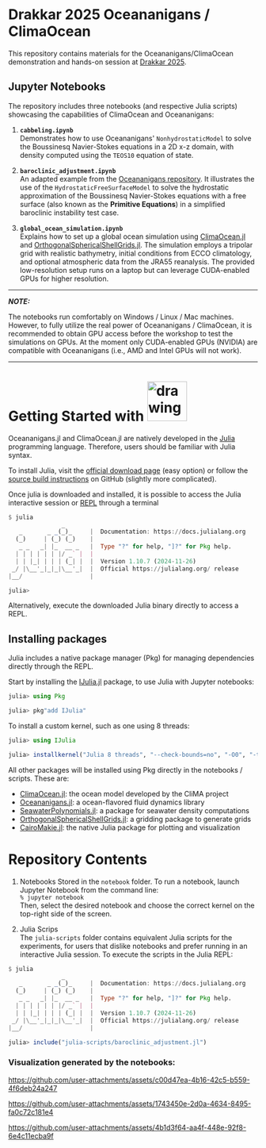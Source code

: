 # Drakkar 2025 Oceananigans / ClimaOcean 

This repository contains materials for the Oceananigans/ClimaOcean demonstration and hands-on session at [Drakkar 2025](https://drakkar2025.sciencesconf.org).

## Jupyter Notebooks

The repository includes three notebooks (and respective Julia scripts) showcasing the capabilities of ClimaOcean and Oceananigans:

1. **`cabbeling.ipynb`**  
   Demonstrates how to use Oceananigans' `NonhydrostaticModel` to solve the Boussinesq Navier-Stokes equations in a 2D x-z domain, with density computed using the `TEOS10` equation of state.

2. **`baroclinic_adjustment.ipynb`**  
   An adapted example from the [Oceananigans repository](https://github.com/CliMA/Oceananigans.jl/blob/main/examples/baroclinic_adjustment.jl). It illustrates the use of the `HydrostaticFreeSurfaceModel` to solve the hydrostatic approximation of the Boussinesq Navier-Stokes equations with a free surface (also known as the **Primitive Equations**) in a simplified baroclinic instability test case.

3. **`global_ocean_simulation.ipynb`**  
   Explains how to set up a global ocean simulation using [ClimaOcean.jl](https://github.com/CliMA/ClimaOcean.jl) and [OrthogonalSphericalShellGrids.jl](https://github.com/CliMA/OrthogonalSphericalShellGrids.jl). The simulation employs a tripolar grid with realistic bathymetry, initial conditions from ECCO climatology, and optional atmospheric data from the JRA55 reanalysis. The provided low-resolution setup runs on a laptop but can leverage CUDA-enabled GPUs for higher resolution.

---
 _**NOTE:**_

The notebooks run comfortably on Windows / Linux / Mac machines. However, to fully utilize the real power of Oceananigans / ClimaOcean, it is recommended to obtain GPU access before the workshop to test the simulations on GPUs. At the moment only CUDA-enabled GPUs (NVIDIA) are compatible with Oceananigans (i.e., AMD and Intel GPUs will not work).

---

# Getting Started with <img src="https://julialang.org/assets/infra/logo.svg" alt="drawing" width="80" />

Oceananigans.jl and ClimaOcean.jl are natively developed in the [Julia](https://docs.julialang.org/en/v1/) programming language. Therefore, users should be familiar with Julia syntax.

To install Julia, visit the [official download page](https://julialang.org/downloads/) (easy option) or follow the [source build instructions](https://github.com/JuliaLang/julia) on GitHub (slightly more complicated).

Once julia is downloaded and installed, it is possible to access the Julia interactive session or [REPL](https://docs.julialang.org/en/v1/stdlib/REPL/#The-Julia-REPL) through a terminal
```julia
$ julia
               _
   _       _ _(_)_     |  Documentation: https://docs.julialang.org
  (_)     | (_) (_)    |
   _ _   _| |_  __ _   |  Type "?" for help, "]?" for Pkg help.
  | | | | | | |/ _` |  |
  | | |_| | | | (_| |  |  Version 1.10.7 (2024-11-26)
 _/ |\__'_|_|_|\__'_|  |  Official https://julialang.org/ release
|__/                   |

julia>
```
Alternatively, execute the downloaded Julia binary directly to access a REPL.

## Installing packages

Julia includes a native package manager (Pkg) for managing dependencies directly through the REPL. 

Start by installing the [IJulia.jl](https://github.com/JuliaLang/IJulia.jl) package, to use Julia with Jupyter notebooks:

```julia
julia> using Pkg

julia> pkg"add IJulia"
```

To install a custom kernel, such as one using 8 threads:

```julia
julia> using IJulia

julia> installkernel("Julia 8 threads", "--check-bounds=no", "-O0", "-t 8")
```

All other packages will be installed using Pkg directly in the notebooks / scripts. These are:

- [ClimaOcean.jl](https://github.com/CliMA/ClimaOcean.jl): the ocean model developed by the CliMA project 
- [Oceananigans.jl](https://github.com/CliMA/Oceananigans.jl): a ocean-flavored fluid dynamics library
- [SeawaterPolynomials.jl](https://github.com/CliMA/SeawaterPolynomials.jl): a package for seawater density computations
- [OrthogonalSphericalShellGrids.jl](https://github.com/CliMA/OrthogonalSphericalShellGrids.jl): a gridding package to generate grids
- [CairoMakie.jl](https://github.com/MakieOrg/Makie.jl/tree/master/CairoMakie): the native Julia package for plotting and visualization

# Repository Contents
1. Notebooks
Stored in the `notebook` folder. To run a notebook, launch Jupyter Notebook from the command line:  
`% jupyter notebook`  
Then, select the desired notebook and choose the correct kernel on the top-right side of the screen.

2. Julia Scrips  
The `julia-scripts` folder contains equivalent Julia scripts for the experiments, for users that dislike notebooks and prefer running in an interactive Julia session. To execute the scripts in the Julia REPL:  
```julia
$ julia
               _
   _       _ _(_)_     |  Documentation: https://docs.julialang.org
  (_)     | (_) (_)    |
   _ _   _| |_  __ _   |  Type "?" for help, "]?" for Pkg help.
  | | | | | | |/ _` |  |
  | | |_| | | | (_| |  |  Version 1.10.7 (2024-11-26)
 _/ |\__'_|_|_|\__'_|  |  Official https://julialang.org/ release
|__/                   |

julia> include("julia-scripts/baroclinic_adjustment.jl")
```


### Visualization generated by the notebooks:

https://github.com/user-attachments/assets/c00d47ea-4b16-42c5-b559-4f6deb24a247


https://github.com/user-attachments/assets/1743450e-2d0a-4634-8495-fa0c72c181e4


https://github.com/user-attachments/assets/4b1d3f64-aa4f-448e-92f8-6e4c11ecba9f
